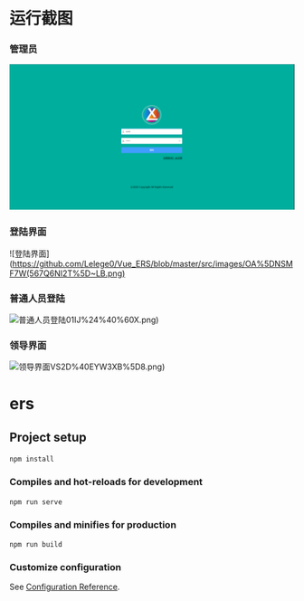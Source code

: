 # 运行截图
### 管理员
![管理员](https://github.com/Lelege0/Vue_ERS/blob/master/src/images/N7%7DJWOOU%7DX%25KRES%25P%5B8HL_J.png)
### 登陆界面
![登陆界面](https://github.com/Lelege0/Vue_ERS/blob/master/src/images/OA%5DNSMF7W(567Q6NI2T%5D~LB.png)
### 普通人员登陆
![普通人员登陆](https://github.com/Lelege0/Vue_ERS/blob/master/src/images/SQ8KF%25T_15H93R)01IJ%24%40%60X.png)
### 领导界面
![领导界面](https://github.com/Lelege0/Vue_ERS/blob/master/src/images/ZHXFMTCB~)VS2D%40EYW3XB%5D8.png)
# ers

## Project setup
```
npm install
```

### Compiles and hot-reloads for development
```
npm run serve
```

### Compiles and minifies for production
```
npm run build
```

### Customize configuration
See [Configuration Reference](https://cli.vuejs.org/config/).

